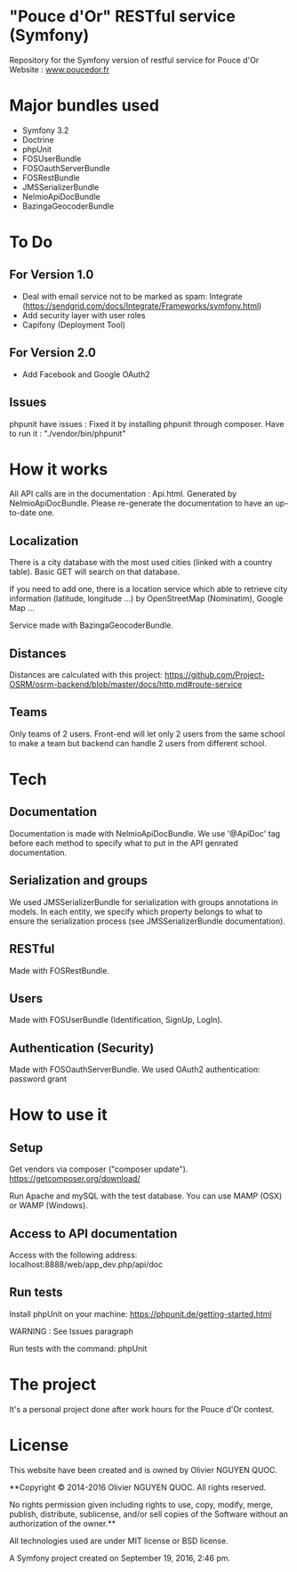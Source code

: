 "Pouce d'Or" RESTful service (Symfony)
======================================

Repository for the Symfony version of restful service for Pouce d'Or Website : www.poucedor.fr

# Major bundles used

* Symfony 3.2
* Doctrine
* phpUnit
* FOSUserBundle
* FOSOauthServerBundle
* FOSRestBundle
* JMSSerializerBundle
* NelmioApiDocBundle
* BazingaGeocoderBundle

# To Do

## For Version 1.0

* Deal with email service not to be marked as spam: Integrate (https://sendgrid.com/docs/Integrate/Frameworks/symfony.html)
* Add security layer with user roles
* Capifony (Deployment Tool)

## For Version 2.0

* Add Facebook and Google OAuth2

## Issues

phpunit have issues : Fixed it by installing phpunit through composer.
Have to run it : "./vendor/bin/phpunit"


# How it works

All API calls are in the documentation : Api.html.
Generated by NelmioApiDocBundle. Please re-generate the documentation to have an up-to-date one.

## Localization

There is a city database with the most used cities (linked with a country table). Basic GET will search on that database.

If you need to add one, there is a location service which able to retrieve city information (latitude, longitude ...) by OpenStreetMap (Nominatim), Google Map ...

Service made with BazingaGeocoderBundle.

## Distances

Distances are calculated with this project: https://github.com/Project-OSRM/osrm-backend/blob/master/docs/http.md#route-service

## Teams

Only teams of 2 users.
Front-end will let only 2 users from the same school to make a team but backend can handle 2 users from different school.

# Tech

## Documentation

Documentation is made with NelmioApiDocBundle. We use '@ApiDoc' tag before each method to specify what to put in the API genrated documentation.

## Serialization and groups

We used JMSSerializerBundle for serialization with groups annotations in models. In each entity, we specify which property belongs to what to ensure the serialization process (see JMSSerializerBundle documentation).

## RESTful

Made with FOSRestBundle.

## Users

Made with FOSUserBundle (Identification, SignUp, LogIn).

## Authentication (Security)

Made with FOSOauthServerBundle.
We used OAuth2 authentication: password grant



# How to use it

## Setup

Get vendors via composer ("composer update"). https://getcomposer.org/download/

Run Apache and mySQL with the test database. You can use MAMP (OSX) or WAMP (Windows).

## Access to API documentation

Access with the following address: localhost:8888/web/app_dev.php/api/doc

## Run tests

Install phpUnit on your machine: https://phpunit.de/getting-started.html 

WARNING : See Issues paragraph

Run tests with the command: phpUnit

# The project

It's a personal project done after work hours for the Pouce d'Or contest.


# License

This website have been created and is owned by Olivier NGUYEN QUOC.

**Copyright © 2014-2016 Olivier NGUYEN QUOC. All rights reserved.

No rights permission given including rights to use, copy, modify, merge, publish, distribute, sublicense, and/or sell
copies of the Software without an authorization of the owner.**


All technologies used are under MIT license or BSD license.

A Symfony project created on September 19, 2016, 2:46 pm.
